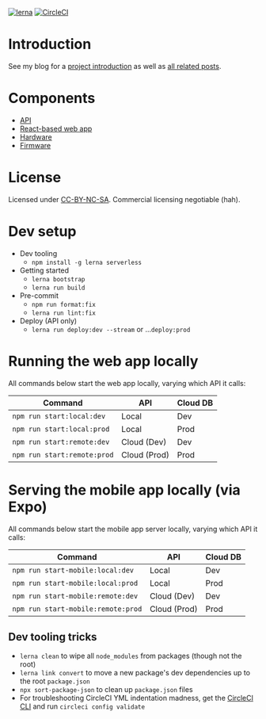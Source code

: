[![lerna](https://img.shields.io/badge/maintained%20with-lerna-cc00ff.svg)](https://lerna.js.org/)
[![CircleCI](https://circleci.com/gh/rgiese/warm-and-fuzzy/tree/master.svg?style=shield)](https://circleci.com/gh/rgiese/warm-and-fuzzy/tree/master)

# Introduction

See my blog for a [project introduction](https://www.grumpycorp.com/posts/warm-and-fuzzy/intro/)
as well as [all related posts](https://www.grumpycorp.com/tags/posts/warm-and-fuzzy).

# Components

- [API](api/README.md)
- [React-based web app](webapp/README.md)
- [Hardware](hardware/README.md)
- [Firmware](firmware/README.md)

# License

Licensed under [CC-BY-NC-SA](LICENSE.md). Commercial licensing negotiable (hah).

# Dev setup

- Dev tooling
  - `npm install -g lerna serverless`
- Getting started
  - `lerna bootstrap`
  - `lerna run build`
- Pre-commit
  - `npm run format:fix`
  - `lerna run lint:fix`
- Deploy (API only)
  - `lerna run deploy:dev --stream` or ...`deploy:prod`

# Running the web app locally

All commands below start the web app locally, varying which API it calls:

| Command                     | API          | Cloud DB |
| --------------------------- | ------------ | -------- |
| `npm run start:local:dev`   | Local        | Dev      |
| `npm run start:local:prod`  | Local        | Prod     |
| `npm run start:remote:dev`  | Cloud (Dev)  | Dev      |
| `npm run start:remote:prod` | Cloud (Prod) | Prod     |

# Serving the mobile app locally (via Expo)

All commands below start the mobile app server locally, varying which API it calls:

| Command                            | API          | Cloud DB |
| ---------------------------------- | ------------ | -------- |
| `npm run start-mobile:local:dev`   | Local        | Dev      |
| `npm run start-mobile:local:prod`  | Local        | Prod     |
| `npm run start-mobile:remote:dev`  | Cloud (Dev)  | Dev      |
| `npm run start-mobile:remote:prod` | Cloud (Prod) | Prod     |

## Dev tooling tricks

- `lerna clean` to wipe all `node_modules` from packages (though not the root)
- `lerna link convert` to move a new package's dev dependencies up to the root `package.json`
- `npx sort-package-json` to clean up `package.json` files
- For troubleshooting CircleCI YML indentation madness, get the [CircleCI CLI](https://circleci.com/docs/2.0/local-cli/) and run `circleci config validate`
